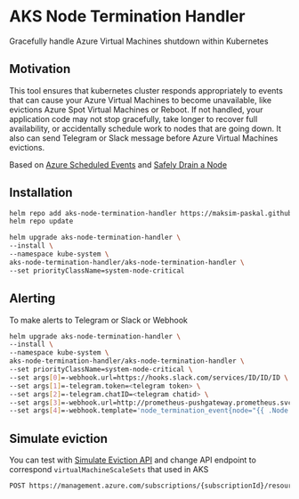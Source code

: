 # AKS Node Termination Handler

Gracefully handle Azure Virtual Machines shutdown within Kubernetes

## Motivation

This tool ensures that kubernetes cluster responds appropriately to events that can cause your Azure Virtual Machines to become unavailable, like evictions Azure Spot Virtual Machines or Reboot. If not handled, your application code may not stop gracefully, take longer to recover full availability, or accidentally schedule work to nodes that are going down. It also can send Telegram or Slack message before Azure Virtual Machines evictions.

Based on [Azure Scheduled Events](https://docs.microsoft.com/en-us/azure/virtual-machines/linux/scheduled-events) and [Safely Drain a Node](https://kubernetes.io/docs/tasks/administer-cluster/safely-drain-node/)

## Installation

```bash
helm repo add aks-node-termination-handler https://maksim-paskal.github.io/aks-node-termination-handler/
helm repo update

helm upgrade aks-node-termination-handler \
--install \
--namespace kube-system \
aks-node-termination-handler/aks-node-termination-handler \
--set priorityClassName=system-node-critical
```

## Alerting

To make alerts to Telegram or Slack or Webhook

```bash
helm upgrade aks-node-termination-handler \
--install \
--namespace kube-system \
aks-node-termination-handler/aks-node-termination-handler \
--set priorityClassName=system-node-critical \
--set args[0]=-webhook.url=https://hooks.slack.com/services/ID/ID/ID \
--set args[1]=-telegram.token=<telegram token> \
--set args[2]=-telegram.chatID=<telegram chatid> \
--set args[3]=-webhook.url=http://prometheus-pushgateway.prometheus.svc.cluster.local:9091/metrics/job/aks-node-termination-handler \
--set args[4]=-webhook.template='node_termination_event{node="{{ .Node }}"} 1'
```

## Simulate eviction

You can test with [Simulate Eviction API](https://docs.microsoft.com/en-us/rest/api/compute/virtual-machines/simulate-eviction) and change API endpoint to correspond `virtualMachineScaleSets` that used in AKS

```bash
POST https://management.azure.com/subscriptions/{subscriptionId}/resourceGroups/{resourceGroupName}/providers/Microsoft.Compute/virtualMachineScaleSets/{vmName}/virtualMachines/{vmID}/simulateEviction?api-version=2021-03-01
```
